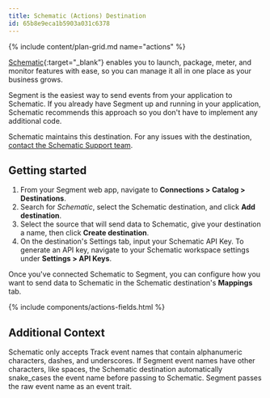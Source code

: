 ```yaml
---
title: Schematic (Actions) Destination
id: 65b8e9eca1b5903a031c6378
---
```


{% include content/plan-grid.md name="actions" %}

[Schematic](https://schematichq.com/?utm_source=segmentio&utm_medium=docs&utm_campaign=partners){:target="_blank”} enables you to launch, package, meter, and monitor features with ease, so you can manage it all in one place as your business grows.

Segment is the easiest way to send events from your application to Schematic. If you already have Segment up and running in your application, Schematic recommends this approach so you don't have to implement any additional code.

Schematic maintains this destination. For any issues with the destination, [contact the Schematic Support team](mailto:hi@schematichq.com).

## Getting started

1. From your Segment web app, navigate to **Connections > Catalog > Destinations**.
2. Search for *Schematic*, select the Schematic destination, and click **Add destination**.
3. Select the source that will send data to Schematic, give your destination a name, then click **Create destination**.
4. On the destination's Settings tab, input your Schematic API Key. To generate an API key, navigate to your Schematic workspace settings under **Settings > API Keys**.

Once you've connected Schematic to Segment, you can configure how you want to send data to Schematic in the Schematic destination's **Mappings** tab.

{% include components/actions-fields.html %}

## Additional Context

Schematic only accepts Track event names that contain alphanumeric characters, dashes, and underscores. If Segment event names have other characters, like spaces, the Schematic destination automatically snake_cases the event name before passing to Schematic. Segment passes the raw event name as an event trait.
